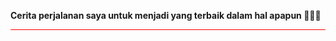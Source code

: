 <strong> Cerita perjalanan saya untuk menjadi yang terbaik dalam hal apapun 🥳🥳🥳 </strong>

<hr style="background: red">

